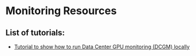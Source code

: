 # Monitoring Resources

## List of tutorials:

- [Tutorial to show how to run Data Center GPU monitoring (DCGM) locally](using-dcgm.mds)
